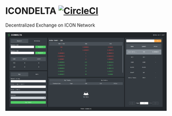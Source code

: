 # ICONDELTA [![CircleCI](https://circleci.com/gh/Joonhak/icondelta.svg?style=svg)](https://circleci.com/gh/Joonhak/icondelta)
Decentralized Exchange on ICON Network

![preview image](static/images/preview.png "preview")